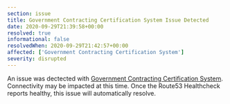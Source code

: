 ```yaml
---
section: issue
title: Government Contracting Certification System Issue Detected
date: 2020-09-29T21:39:58+00:00
resolved: true
informational: false
resolvedWhen: 2020-09-29T21:42:57+00:00
affected: ['Government Contracting Certification System']
severity: disrupted
---
```

An issue was dectected with [Government Contracting Certification System](https://certify.sba.gov).  Connectivity may be impacted at this time.  Once the Route53 Healthcheck reports healthy, this issue will automatically resolve.
